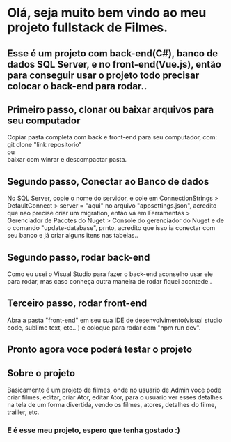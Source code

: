 # Olá, seja muito bem vindo ao meu projeto fullstack de Filmes.

## Esse é um projeto com back-end(C#), banco de dados SQL Server, e no front-end(Vue.js), então para conseguir usar o projeto todo precisar colocar o back-end para rodar..

## Primeiro passo, clonar ou baixar arquivos para seu computador
Copiar pasta completa com back e front-end para seu computador, com:<br/> git clone "link repositorio" <br/>ou<br/> baixar com winrar e descompactar pasta.<br/>

## Segundo passo, Conectar ao Banco de dados
No SQL Server, copie o nome do servidor, e cole em ConnectionStrings > DefaultConnect > server = "aqui" no arquivo "appsettings.json", acredito que nao precise criar um migration, então vá em Ferramentas > Gerenciador de Pacotes do Nuget > Console do gerenciador do Nuget e de o comando "update-database", prnto, acredito que isso ia conectar com seu banco e já criar alguns itens nas tabelas..

## Segundo passo, rodar back-end
Como eu usei o Visual Studio para fazer o back-end aconselho usar ele para rodar, mas caso conheça outra maneira de rodar fiquei acontede..

## Terceiro passo, rodar front-end
Abra a pasta "front-end" em seu sua IDE de desenvolvimento(visual studio code, sublime text, etc.. ) e coloque para rodar com "npm run dev".

## Pronto agora voce poderá testar o projeto



## Sobre o projeto
Basicamente é um projeto de filmes, onde no usuario de Admin voce pode criar filmes, editar, criar Ator, editar Ator, para o usuario ver esses detalhes na tela de um forma divertida, vendo os filmes, atores, detalhes do filme, trailler, etc.



### E é esse meu projeto, espero que tenha gostado :)
